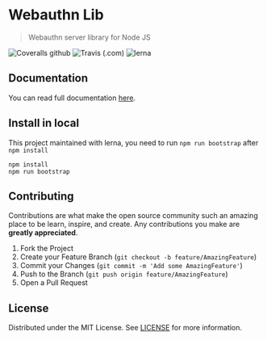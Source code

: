 # Webauthn Lib
> Webauthn server library for Node JS

![Coveralls github](https://img.shields.io/coveralls/github/adenvt/webauthn-lib)
![Travis (.com)](https://img.shields.io/travis/com/adenvt/webauthn-lib)
![lerna](https://img.shields.io/badge/maintained%20with-lerna-cc00ff.svg)

## Documentation

You can read full documentation [here](/docs).

## Install in local

This project maintained with lerna, you need to run `npm run bootstrap` after `npm install`
```
npm install
npm run bootstrap
```

## Contributing

Contributions are what make the open source community such an amazing place to be learn, inspire, and create. Any contributions you make are **greatly appreciated**.

1. Fork the Project
2. Create your Feature Branch (`git checkout -b feature/AmazingFeature`)
3. Commit your Changes (`git commit -m 'Add some AmazingFeature'`)
4. Push to the Branch (`git push origin feature/AmazingFeature`)
5. Open a Pull Request

## License

Distributed under the MIT License. See [LICENSE](LICENSE) for more information.
